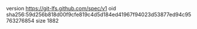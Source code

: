 version https://git-lfs.github.com/spec/v1
oid sha256:59d256b818d00f9cfe819c4d5d184ed41967f94023d53877ed94c95763276854
size 1882
